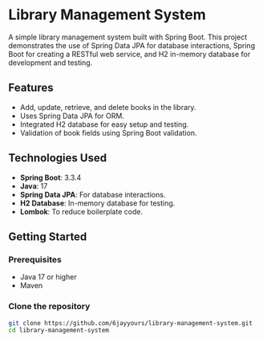 # Library Management System

A simple library management system built with Spring Boot. This project demonstrates the use of Spring Data JPA for database interactions, Spring Boot for creating a RESTful web service, and H2 in-memory database for development and testing.

## Features

- Add, update, retrieve, and delete books in the library.
- Uses Spring Data JPA for ORM.
- Integrated H2 database for easy setup and testing.
- Validation of book fields using Spring Boot validation.

## Technologies Used

- **Spring Boot**: 3.3.4
- **Java**: 17
- **Spring Data JPA**: For database interactions.
- **H2 Database**: In-memory database for testing.
- **Lombok**: To reduce boilerplate code.

## Getting Started

### Prerequisites

- Java 17 or higher
- Maven

### Clone the repository

```bash
git clone https://github.com/6jayyours/library-management-system.git
cd library-management-system

